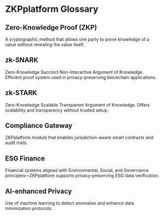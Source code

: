 # ZKPplatform Glossary

## Zero-Knowledge Proof (ZKP)
A cryptographic method that allows one party to prove knowledge of a value without revealing the value itself.

## zk-SNARK
Zero-Knowledge Succinct Non-Interactive Argument of Knowledge. Efficient proof system used in privacy-preserving blockchain applications.

## zk-STARK
Zero-Knowledge Scalable Transparent Argument of Knowledge. Offers scalability and transparency without trusted setup.

## Compliance Gateway
ZKPplatform module that enables jurisdiction-aware smart contracts and audit trails.

## ESG Finance
Financial systems aligned with Environmental, Social, and Governance principles—ZKPplatform supports privacy-preserving ESG data verification.

## AI-enhanced Privacy
Use of machine learning to detect anomalies and enhance data minimization protocols.
